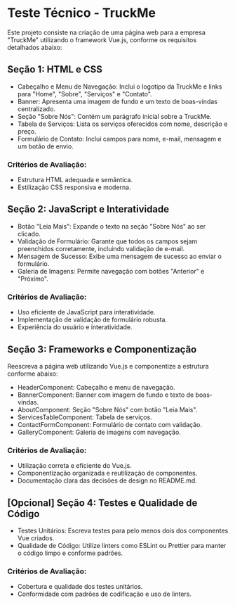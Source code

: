 # Teste Técnico - TruckMe

Este projeto consiste na criação de uma página web para a empresa "TruckMe" utilizando o framework Vue.js, conforme os requisitos detalhados abaixo:

## Seção 1: HTML e CSS
- Cabeçalho e Menu de Navegação: Inclui o logotipo da TruckMe e links para "Home", "Sobre", "Serviços" e "Contato".
- Banner: Apresenta uma imagem de fundo e um texto de boas-vindas centralizado.
- Seção "Sobre Nós": Contém um parágrafo inicial sobre a TruckMe.
- Tabela de Serviços: Lista os serviços oferecidos com nome, descrição e preço.
- Formulário de Contato: Inclui campos para nome, e-mail, mensagem e um botão de envio.

### Critérios de Avaliação:
- Estrutura HTML adequada e semântica.
- Estilização CSS responsiva e moderna.

## Seção 2: JavaScript e Interatividade
- Botão "Leia Mais": Expande o texto na seção "Sobre Nós" ao ser clicado.
- Validação de Formulário: Garante que todos os campos sejam preenchidos corretamente, incluindo validação de e-mail.
- Mensagem de Sucesso: Exibe uma mensagem de sucesso ao enviar o formulário.
- Galeria de Imagens: Permite navegação com botões "Anterior" e "Próximo".

### Critérios de Avaliação:
- Uso eficiente de JavaScript para interatividade.
- Implementação de validação de formulário robusta.
- Experiência do usuário e interatividade.
  
## Seção 3: Frameworks e Componentização
Reescreva a página web utilizando Vue.js e componentize a estrutura conforme abaixo:

- HeaderComponent: Cabeçalho e menu de navegação.
- BannerComponent: Banner com imagem de fundo e texto de boas-vindas.
- AboutComponent: Seção "Sobre Nós" com botão "Leia Mais".
- ServicesTableComponent: Tabela de serviços.
- ContactFormComponent: Formulário de contato com validação.
- GalleryComponent: Galeria de imagens com navegação.
  
### Critérios de Avaliação:
- Utilização correta e eficiente do Vue.js.
- Componentização organizada e reutilização de componentes.
- Documentação clara das decisões de design no README.md.

## [Opcional] Seção 4: Testes e Qualidade de Código
- Testes Unitários: Escreva testes para pelo menos dois dos componentes Vue criados.
- Qualidade de Código: Utilize linters como ESLint ou Prettier para manter o código limpo e conforme padrões.
  
### Critérios de Avaliação:

- Cobertura e qualidade dos testes unitários.
- Conformidade com padrões de codificação e uso de linters.

 
 
